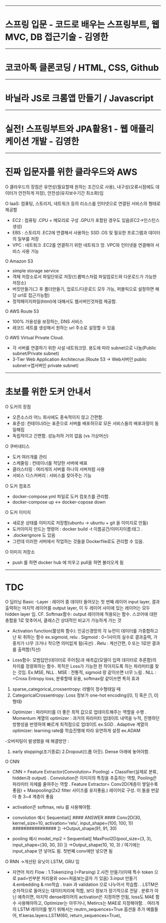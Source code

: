 
--------------------------------
# 스프링 입문 - 코드로 배우는 스프링부트, 웹MVC, DB 접근기술 - 김영한


--------------------------------
# 코코아톡 클론코딩 / HTML, CSS, Github


--------------------------------
# 바닐라 JS로 크롬앱 만들기 / Javascript


--------------------------------
# 실전! 스프링부트와 JPA활용1 - 웹 애플리케이션 개발 - 김영한


--------------------------------
# 진짜 입문자를 위한 클라우드와 AWS

O 클라우드의 장점은 유연성(필요할때 원하는 조건으로 사용), 내구성(오류시점에도 데이터가 안전하게 저장), 안전성(유지보수기간 최소화)임

O IaaS: 컴퓨팅, 스토리지, 네트워크 등의 리소스를 인터넷으로 연결된 서비스의 형태로 제공함
 - EC2 : 컴퓨팅 .CPU + 메모리로 구성 .GPU가 포함된 경우도 있음(EC2->인스턴스 생성)
 - EBS : 스토리지 .EC2에 연결해서 사용하는 SSD .OS 및 필요한 프로그램과 데이터의 일부를 저장
 - VPC : 네트워크 .EC2를 연결하기 위한 네트워크 망. VPC와 인터넷을 연결해야 서비스 사용 가능

O Amazon S3
 - simple storage service
 - 객체 저장소로서 파일단위로 저장(드롭박스처럼 파일업로드와 다운로드가 가능한 저장소)
 - 버킷만들기(그 후 폴더만들기, 업로드/다운로드 모두 가능, 퍼블릭으로 설정하면 해당 url로 접근가능함)
 - 정적페이지파일(html)에 대해서도 웹서버인것처럼 제공함. 

O AWS Route 53
 - 100% 가용성을 보장하는, DNS 서비스
 - 레코드 세트를 생성해서 원하는 url 주소로 설정할 수 있음

O AWS Virtual Private Cloud.
 - 각 서버를 연결하기 위한 사설 네트워크망. 용도에 따라 subnet으로 나눔(Public subnet/Private subnet)
 - 3-Tier Web Application Architecrue.(Route 53 -> Web서버인 public subnet->앱서버인 private subnet)

--------------------------------
# 초보를 위한 도커 안내서

O 도커의 장점
 - 오픈소스라 어느 회사에도 종속적이지 않고 간편함.
 - 표준성: 컨테이너라는 표준으로 서버를 배포하므로 모든 서비스들의 배포과정이 동일해짐
 - 독립적이고 간편함. 성능저하 거의 없음 (vs 가상머신)

O 쿠버네티스
 - 도커 여러개를 관리
 - 스케줄링 : 컨테이너를 적당한 서버에 배표
 - 클러스터링 : 여러개의 서버를 하나의 서버처럼 사용
 - 서비스 디스커버리 : 서비스를 찾아주는 기능
 
O 도커 컴포즈
 - docker-compose.yml 파일로 도커 컴포즈를 관리함.
 - docker-compose up <-> docker-copose down

O 도커 이미지
 - 새로운 상태를 이미지로 저장함(ubuntu -> ubuntu + git 을 이미지로 만듦)
 - 도커이미지 만드는 명령어 : docker build -t 이름공간/이미지이름:태그 .
 - .dockerignore 도 있음
 - 그런데 이러한 서버에서 작업하는 것들을 Dockerfile로도 관리할 수 있음.


O 이미지 저장소
 - push 를 하면 docker hub 에 띄우고 pull을 하면 불러오게 됨

--------------------------------
# TDC

O 딥러닝 Basic
-Layer : 레이어 중 데이터 들어오는 첫 번째 레이어 input layer, 결과 출력하는 마지막 레이어를 output layer, 이 두 레이어 사이에 있는 레이어는 모두 hidden layer 임. 
CF. Softmax함수: output 레이어에 적용되는 함수. 스코어에 대한 총합을 1로 맞추어서, 클래스간 상대적인 비교가 가능하게 가는 것

- Activation function(활성화 함수): 인공신경망의 각 뉴런이 데이터를 가중합하고 난 뒤 취하는 함수 ex.sigmoid, relu
. Sigmoid : 0~1사이의 실수로 결과출력, 가중치가 너무 크거나 작으면 의미없게 됨(곡선)
. Relu : 계산간편, 0 또는 1로만 결과를 출력함(직선)

- Loss함수: 모범답안(데이터로 주어짐)과 예측값(모델이 입력 데이터로 추론함)의 차이를 정량화하는 함수. 목적은 Loss가 가능한 한 작아지도록 하는 파라미터를 찾는 것임. Ex.MSE, NLL
. MSE : 전통적, sigmoid 랑 같이쓰면 너무 느림
. NLL : =Cross Entropy loss, 분류할때 유용, softmax랑 같이쓰면 특히 효과
1.	sparse_categorical_crossentropy: 라벨이 정수형태일 때
2.	CategoricalCrossentropy: Loss 정보가 one-hot encoding([0, 1] 혹은 [1, 0] 형태)

- Optimizer : 파라미터를 더 좋은 최적 값으로 업데이트해주는 역할을 수행
. Momentum 계열의 optimizer : 과거의 파라미터 업데이트 내역을 누적, 진행하던 방향성을 반영하여 빠르게 최적점으로 업데이트 ex.SGD
. Adaptive 계열의 optimizer: learning rate를 학습진행에 따라 유연하게 설정 ex.ADAM

-오버피팅이 발생했을 때 해결방안 : 
 1. early stopping(조기종료) 2.Dropout(드롭 아웃). Dense 아래에 놓어야함.


O CNN
- CNN =  Feature Extractor(Convolution+ Pooling) + Classifier(실제로 분류, hidden과 output)
. Convolution은 이미지의 특징을 추출하는 역할, Pooling은 파라미터 자체를 줄여주는 역할
. Feature Extractor= Conv2D(계층이 쌓일수록 좋음) + Maxpooling(2x2 filter 사이즈를 유지좋음.) 레이어로 구성. 이 둘을 번갈아 총 3~4 계층이 좋음
- activation은 softmax, relu 를 사용해야함.

- convolution 예시
Sequential([
         #### ANSWER #### 
         Conv2D(30, kernel_size=10, activation='relu', input_shape=(100, 100, 1))
         ################
])
->Output_shape(91, 91, 30)

- pooling 예시
model_mp2 = Sequential([
      MaxPool2D(pool_size=(3, 3), input_shape=(30, 30, 3))
])
->Output_shape(10, 10, 3) 
/ 여기에는 input_shape 안 넣어도 됨. 첫번째 conv에만 넣으면 됨

O RNN ->개선된 유닛이 LSTM, GRU 임

- 자연어 처리 Flow : 
1.Tokenizing (=Parsing) 
2.사전 만들기(이때 특수 token 으로 pad=빈부분 처리용와 oov=처음보는글자 가 있음)
3.input 만들기
4.embedding & rnn학습
  . train 과 validation 으로 나누어서 학습함.
  . LSTM은 순차적으로 들어오는 데이터처리에 적합, 보다 정보가 장기적으로 전달
  . 분류가 아닌 예측이면, 마지막 dense레이어의 activation은 지정하면 안됨, loss도 MAE 함수 사용해야하고, Optimizer는 아무거나, Metircs는 MAE로 지정해야함.
  . 여러개의 LSTM 레이어를 쌓기 위해서는 reutrn_sequences=True 옵션을 추가
     예를들어, tf.keras.layers.LSTM(60, return_sequences=True),


